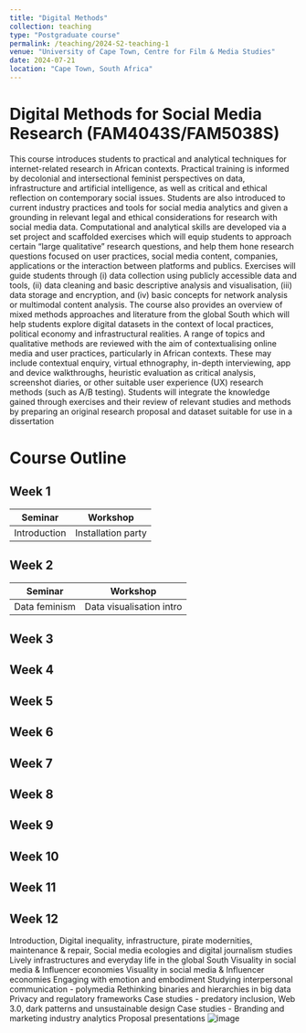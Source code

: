 ```yaml
---
title: "Digital Methods"
collection: teaching
type: "Postgraduate course"
permalink: /teaching/2024-S2-teaching-1
venue: "University of Cape Town, Centre for Film & Media Studies"
date: 2024-07-21
location: "Cape Town, South Africa"
---
```

Digital Methods for Social Media Research (FAM4043S/FAM5038S)
======

This course introduces students to practical and analytical techniques for internet-related research in African contexts. Practical training is informed by decolonial and intersectional feminist perspectives on data, infrastructure and artificial intelligence, as well as critical and ethical reflection on contemporary social issues. Students are also introduced to current industry practices and tools for social media analytics and given a grounding in relevant legal and ethical considerations for research with social media data.
Computational and analytical skills are developed via a set project and scaffolded exercises which will equip students to approach certain “large qualitative” research questions, and help them hone research questions focused on user practices, social media content, companies, applications or the interaction between platforms and publics. Exercises will guide students through (i) data collection using publicly accessible data and tools, (ii) data cleaning and basic descriptive analysis and visualisation, (iii) data storage and encryption,  and (iv) basic concepts for network analysis or multimodal content analysis.
The course also provides an overview of mixed methods approaches and literature from the global South which will help students explore digital datasets in the context of local practices, political economy and infrastructural realities. A range of topics and qualitative methods are reviewed with the aim of contextualising online media and user practices, particularly in African contexts. These may include contextual enquiry, virtual ethnography, in-depth interviewing, app and device walkthroughs, heuristic evaluation as critical analysis, screenshot diaries, or other suitable user experience (UX) research methods (such as A/B testing).
Students will integrate the knowledge gained through exercises and their review of relevant studies and methods by preparing an original research proposal and dataset suitable for use in a dissertation

Course Outline
======

Week 1
-----

| Seminar    | Workshop |
| -------- | ------- |
| Introduction  | Installation party    |


Week 2
-----

| Seminar    | Workshop |
| -------- | ------- |
| Data feminism  | Data visualisation intro    |

Week 3
-----

Week 4
-----

Week 5
-----

Week 6
-----

Week 7
-----

Week 8
-----

Week 9
-----

Week 10
-----

Week 11
-----

Week 12
-----
Introduction, 
Digital inequality, infrastructure, pirate modernities, maintenance & repair, 
Social media ecologies and digital journalism studies
Lively infrastructures and everyday life in the global South
Visuality in social media & Influencer economies
Visuality in social media & Influencer economies
Engaging with emotion and embodiment
Studying interpersonal communication - polymedia
Rethinking binaries and hierarchies in big data 
Privacy and regulatory frameworks 
Case studies - predatory inclusion, Web 3.0, dark patterns and unsustainable design
Case studies - Branding and marketing industry analytics
Proposal presentations
![image](https://github.com/marionwalton/marionwalton.github.io/assets/4045958/70d0c583-00a8-4848-9c84-3210dd7ccaf3)

